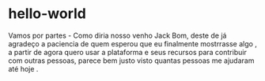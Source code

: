 # hello-world
Vamos por partes - Como diria nosso venho Jack
Bom, deste de já agradeço a paciencia de quem esperou que eu finalmente  mostrrasse algo , a partir de agora quero usar a plataforma e seus recursos para contribuir com outras pessoas, parece bem justo visto quantas pessoas me ajudaram até hoje .
